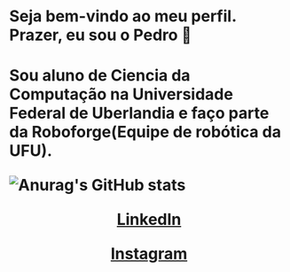 <h1> Seja bem-vindo ao meu perfil. Prazer, eu sou o Pedro 👋<h1>

<p2> Sou aluno de Ciencia da Computação na Universidade Federal de Uberlandia e faço parte da Roboforge(Equipe de robótica da UFU). <p2> 

![Anurag's GitHub stats](https://github-readme-stats.vercel.app/api?username=anuraghazra&show_icons=true&theme=radical)

<center>

[LinkedIn](https://www.linkedin.com/in/pedro-murilo-brügger-65295b210/)

[Instagram](https://www.instagram.com/pedrombrugger/)

[]()

<center>
